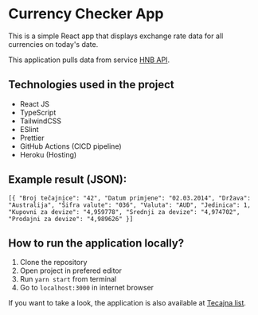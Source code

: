# Currency Checker App

This is a simple React app that displays exchange rate data for all currencies on today's date.

This application pulls data from service [HNB API](http://api.hnb.hr/).

## Technologies used in the project
* React JS
* TypeScript
* TailwindCSS
* ESlint
* Prettier
* GitHub Actions (CICD pipeline)
* Heroku (Hosting)

## Example result (JSON):
`[{
  "Broj tečajnice": "42",
  "Datum primjene": "02.03.2014",
  "Država": "Australija",
  "Šifra valute": "036",
  "Valuta": "AUD",
  "Jedinica": 1,
  "Kupovni za devize": "4,959778",
  "Srednji za devize": "4,974702",
  "Prodajni za devize": "4,989626"
}]`

## How to run the application locally?
  1. Clone the repository
  2. Open project in prefered editor
  3. Run `yarn start` from terminal
  4. Go to `localhost:3000` in internet browser
  
If you want to take a look, the application is also available at [Tecajna list](https://tecajna-lista.herokuapp.com/).
